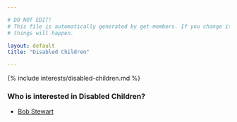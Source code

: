 ```yaml
---

# DO NOT EDIT!
# This file is automatically generated by get-members. If you change it, bad
# things will happen.

layout: default
title: "Disabled Children"

---
```


{% include interests/disabled-children.md %}

### Who is interested in Disabled Children?


* [Bob Stewart](members/bob-stewart.html)
